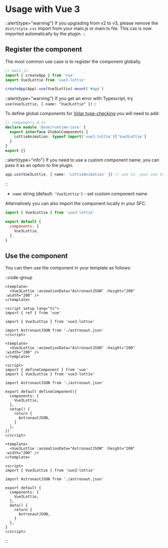 # Usage with Vue 3

::alert{type="warning"}
If you upgrading from v2 to v3, please remove the `dist/style.css` import from your main.js or main.ts file. This css is now imported automatically by the plugin.
::

## Register the component

The most common use case is to register the component globally.

```js
// main.js
import { createApp } from 'vue'
import Vue3Lottie from 'vue3-lottie'

createApp(App).use(Vue3Lottie).mount('#app')
```

::alert{type="warning"}
If you get an error with Typescript, try `use(Vue3Lottie, { name: "Vue3Lottie" })`
::

To define global components for [Volar type-checking](https://github.com/johnsoncodehk/volar/tree/master/extensions/vscode-vue-language-features#usage) you will need to add:

```ts
// components.d.ts
declare module '@vue/runtime-core' {
  export interface GlobalComponents {
    LottieAnimation: typeof import('vue3-lottie')['Vue3Lottie']
  }
}
export {}
```

::alert{type="info"}
If you need to use a custom component name, you can pass it as an option to the plugin.

```ts
app.use(Vue3Lottie, { name: 'LottieAnimation' }) // use in  your vue template as  <LottieAnimation />
```

::

- `name` string (default: `'Vue3Lottie'`) - set custom component name

Alternatively you can also import the component locally in your SFC.

```js
import { Vue3Lottie } from 'vue3-lottie'

export default {
  components: {
    Vue3Lottie,
  },
}
```

## Use the component

You can then use the component in your template as follows:

::code-group

```vue [Script Setup]
<template>
  <Vue3Lottie :animationData="AstronautJSON" :height="200" :width="200" />
</template>

<script setup lang="ts">
import { ref } from 'vue'

import { Vue3Lottie } from 'vue3-lottie'

import AstronautJSON from './astronaut.json'
</script>
```

```vue [Composition API]
<template>
  <Vue3Lottie :animationData="AstronautJSON" :height="200" :width="200" />
</template>

<script>
import { defineComponent } from 'vue'
import { Vue3Lottie } from 'vue3-lottie'

import AstronautJSON from './astronaut.json'

export default defineComponent({
  components: {
    Vue3Lottie,
  },
  setup() {
    return {
      AstronautJSON,
    }
  },
})
</script>
```

```vue [Options API]
<template>
  <Vue3Lottie :animationData="AstronautJSON" :height="200" :width="200" />
</template>

<script>
import { Vue3Lottie } from 'vue3-lottie'

import AstronautJSON from './astronaut.json'

export default {
  components: {
    Vue3Lottie,
  },
  data() {
    return {
      AstronautJSON,
    }
  },
}
</script>
```

::
